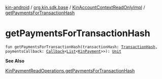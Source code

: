 [kin-android](../../index.md) / [org.kin.sdk.base](../index.md) / [KinAccountContextReadOnlyImpl](index.md) / [getPaymentsForTransactionHash](./get-payments-for-transaction-hash.md)

# getPaymentsForTransactionHash

`fun getPaymentsForTransactionHash(transactionHash: `[`TransactionHash`](../../org.kin.sdk.base.models/-transaction-hash/index.md)`, paymentsCallback: `[`Callback`](../../org.kin.sdk.base.tools/-callback/index.md)`<`[`List`](https://kotlinlang.org/api/latest/jvm/stdlib/kotlin.collections/-list/index.html)`<`[`KinPayment`](../../org.kin.sdk.base.models/-kin-payment/index.md)`>>): `[`Unit`](https://kotlinlang.org/api/latest/jvm/stdlib/kotlin/-unit/index.html)

**See Also**

[KinPaymentReadOperations.getPaymentsForTransactionHash](../-kin-payment-read-operations/get-payments-for-transaction-hash.md)

